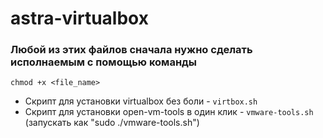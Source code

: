 # astra-virtualbox
### Любой из этих файлов сначала нужно сделать исполнаемым с помощью команды
`chmod +x <file_name>` 

- Скрипт для установки virtualbox без боли - `virtbox.sh`
- Скрипт для установки open-vm-tools в один клик - `vmware-tools.sh` (запускать как "sudo ./vmware-tools.sh")
